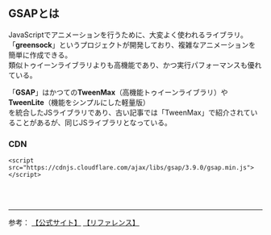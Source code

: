 ## GSAPとは
JavaScriptでアニメーションを行うために、大変よく使われるライブラリ。  
「**greensock**」というプロジェクトが開発しており、複雑なアニメーションを簡単に作成できる。  
類似トゥイーンライブラリよりも高機能であり、かつ実行パフォーマンスも優れている。  

「**GSAP**」はかつての**TweenMax**（高機能トゥイーンライブラリ）や**TweenLite**（機能をシンプルにした軽量版）  
を統合したJSライブラリであり、古い記事では「TweenMax」で紹介されていることがあるが、同じJSライブラリとなっている。  

### CDN
`<script src="https://cdnjs.cloudflare.com/ajax/libs/gsap/3.9.0/gsap.min.js"></script>`

<br><br>

---

参考：
[【公式サイト】](https://greensock.com/get-started/)
[【リファレンス】](https://ics.media/entry/7162/)










